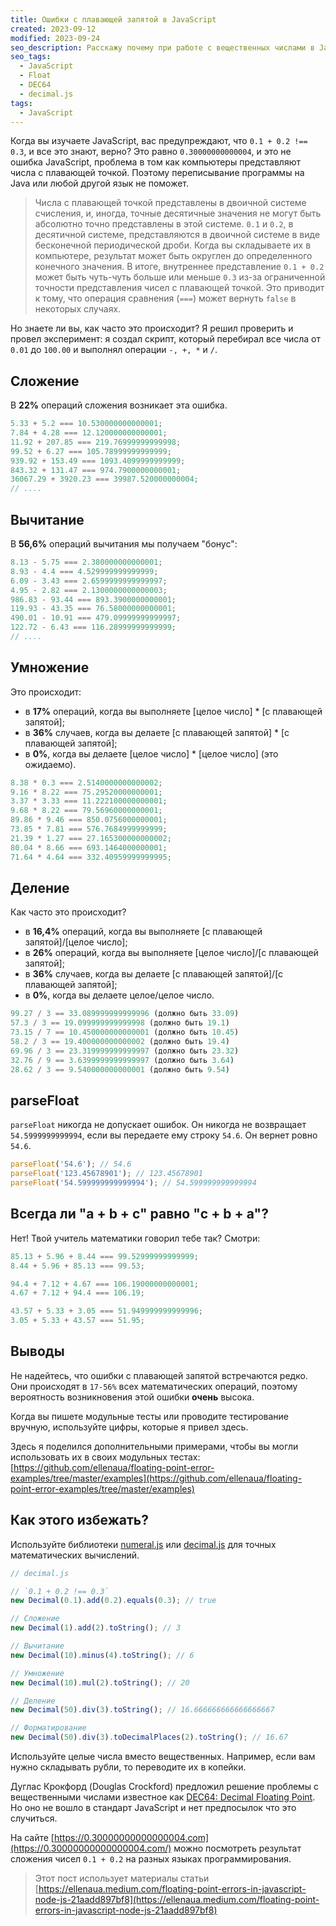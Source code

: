 ```yaml
---
title: Ошибки с плавающей запятой в JavaScript
created: 2023-09-12
modified: 2023-09-24
seo_description: Расскажу почему при работе с вещественных числами в JavaScript вы получите ошибочный результат
seo_tags:
  - JavaScript
  - Float
  - DEC64
  - decimal.js
tags:
  - JavaScript
---
```


Когда вы изучаете JavaScript, вас предупреждают, что `0.1 + 0.2 !== 0.3`, и все это знают, верно? Это равно `0.30000000000004`, и это не ошибка JavaScript, проблема в том как компьютеры представляют числа с плавающей точкой. Поэтому переписывание программы на Java или любой другой язык не поможет.

> Числа с плавающей точкой представлены в двоичной системе счисления, и, иногда, точные десятичные значения не могут быть абсолютно точно представлены в этой системе. `0.1` и `0.2`, в десятичной системе, представляются в двоичной системе в виде бесконечной периодической дроби. Когда вы складываете их в компьютере, результат может быть округлен до определенного конечного значения.
> В итоге, внутреннее представление `0.1 + 0.2` может быть чуть-чуть больше или меньше `0.3` из-за ограниченной точности представления чисел с плавающей точкой. Это приводит к тому, что операция сравнения (`===`) может вернуть `false` в некоторых случаях.

Но знаете ли вы, как часто это происходит? Я решил проверить и провел эксперимент: я создал скрипт, который перебирал все числа от `0.01` до `100.00` и выполнял операции `-, +, *` и `/`.

## Сложение

В **22%** операций сложения возникает эта ошибка.

```js
5.33 + 5.2 === 10.530000000000001;
7.84 + 4.28 === 12.120000000000001;
11.92 + 207.85 === 219.76999999999998;
99.52 + 6.27 === 105.78999999999999;
939.92 + 153.49 === 1093.4099999999999;
843.32 + 131.47 === 974.7900000000001;
36067.29 + 3920.23 === 39987.520000000004;
// ....
```

## Вычитание

В **56,6%** операций вычитания мы получаем "бонус":

```js
8.13 - 5.75 === 2.380000000000001;
8.93 - 4.4 === 4.529999999999999;
6.09 - 3.43 === 2.6599999999999997;
4.95 - 2.82 === 2.1300000000000003;
986.83 - 93.44 === 893.3900000000001;
119.93 - 43.35 === 76.58000000000001;
490.01 - 10.91 === 479.09999999999997;
122.72 - 6.43 === 116.28999999999999;
// ....
```

## Умножение

Это происходит:

- в **17%** операций, когда вы выполняете [целое число] \* [с плавающей запятой];
- в **36%** случаев, когда вы делаете [с плавающей запятой] \* [с плавающей запятой];
- в **0%**, когда вы делаете [целое число] \* [целое число] (это ожидаемо).

```js
8.38 * 0.3 === 2.5140000000000002;
9.16 * 8.22 === 75.29520000000001;
3.37 * 3.33 === 11.222100000000001;
9.68 * 8.22 === 79.56960000000001;
89.86 * 9.46 === 850.0756000000001;
73.85 * 7.81 === 576.7684999999999;
21.39 * 1.27 === 27.165300000000002;
80.04 * 8.66 === 693.1464000000001;
71.64 * 4.64 === 332.40959999999995;
```

## Деление

Как часто это происходит?

- в **16,4%** операций, когда вы выполняете [с плавающей запятой]/[целое число];
- в **26%** операций, когда вы выполняете [целое число]/[с плавающей запятой];
- в **36%** случаев, когда вы делаете [с плавающей запятой]/[с плавающей запятой];
- в **0%**, когда вы делаете целое/целое число.

```js
99.27 / 3 == 33.089999999999996 (должно быть 33.09)
57.3 / 3 == 19.099999999999998 (должно быть 19.1)
73.15 / 7 == 10.450000000000001 (должно быть 10.45)
58.2 / 3 == 19.400000000000002 (должно быть 19.4)
69.96 / 3 == 23.319999999999997 (должно быть 23.32)
32.76 / 9 == 3.6399999999999997 (должно быть 3.64)
28.62 / 3 == 9.540000000000001 (должно быть 9.54)
```

## parseFloat

`parseFloat` никогда не допускает ошибок. Он никогда не возвращает `54.5999999999994`, если вы передаете ему строку `54.6`. Он вернет ровно `54.6`.

```js
parseFloat('54.6'); // 54.6
parseFloat('123.45678901'); // 123.45678901
parseFloat('54.599999999999994'); // 54.599999999999994
```

## Всегда ли "a + b + c" равно "c + b + a"?

Нет! Твой учитель математики говорил тебе так? Смотри:

```js
85.13 + 5.96 + 8.44 === 99.52999999999999;
8.44 + 5.96 + 85.13 === 99.53;

94.4 + 7.12 + 4.67 === 106.19000000000001;
4.67 + 7.12 + 94.4 === 106.19;

43.57 + 5.33 + 3.05 === 51.949999999999996;
3.05 + 5.33 + 43.57 === 51.95;
```

## Выводы

Не надейтесь, что ошибки с плавающей запятой встречаются редко. Они происходят в `17-56%` всех математических операций, поэтому вероятность возникновения этой ошибки **очень** высока.

Когда вы пишете модульные тесты или проводите тестирование вручную, используйте цифры, которые я привел здесь.

Здесь я поделился дополнительными примерами, чтобы вы могли использовать их в своих модульных тестах: [https://github.com/ellenaua/floating-point-error-examples/tree/master/examples](https://github.com/ellenaua/floating-point-error-examples/tree/master/examples)

## Как этого избежать?

Используйте библиотеки [numeral.js](https://github.com/adamwdraper/Numeral-js) или [decimal.js](https://github.com/MikeMcl/decimal.js) для точных математических вычислений.

```ts
// decimal.js

// `0.1 + 0.2 !== 0.3`
new Decimal(0.1).add(0.2).equals(0.3); // true

// Сложение
new Decimal(1).add(2).toString(); // 3

// Вычитание
new Decimal(10).minus(4).toString(); // 6

// Умножение
new Decimal(10).mul(2).toString(); // 20

// Деление
new Decimal(50).div(3).toString(); // 16.666666666666666667

// Форматирование
new Decimal(50).div(3).toDecimalPlaces(2).toString(); // 16.67
```

Используйте целые числа вместо вещественных. Например, если вам нужно складывать рубли, то переводите их в копейки.

Дуглас Крокфорд (Douglas Crockford) предложил решение проблемы с вещественными числами известное как [DEC64: Decimal Floating Point](https://www.crockford.com/dec64.html). Но оно не вошло в стандарт JavaScript и нет предпосылок что это случиться.

На сайте [https://0.30000000000000004.com](https://0.30000000000000004.com/) можно посмотреть результат сложения чисел `0.1 + 0.2` на разных языках программирования.

> Этот пост использует материалы статьи [https://ellenaua.medium.com/floating-point-errors-in-javascript-node-js-21aadd897bf8](https://ellenaua.medium.com/floating-point-errors-in-javascript-node-js-21aadd897bf8)
